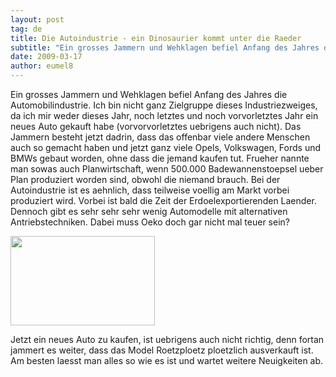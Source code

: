 ```yaml
---
layout: post
tag: de
title: Die Autoindustrie - ein Dinosaurier kommt unter die Raeder
subtitle: "Ein grosses Jammern und Wehklagen befiel Anfang des Jahres die Automobilindustrie. Ich bin nicht ganz Zielgruppe dieses Industriezweiges, da ich mir weder dieses Jahr, noch letztes und noch vorvorletztes Jahr ein neues Auto gekauft habe&hellip;"
date: 2009-03-17
author: eumel8
---
```


Ein grosses Jammern und Wehklagen befiel Anfang des Jahres die Automobilindustrie. Ich bin nicht ganz Zielgruppe dieses Industriezweiges, da ich mir weder dieses Jahr, noch letztes und noch vorvorletztes Jahr ein neues Auto gekauft habe (vorvorvorletztes uebrigens auch nicht). Das Jammern besteht jetzt dadrin, dass das offenbar viele andere Menschen auch so gemacht haben und jetzt ganz viele Opels, Volkswagen, Fords und BMWs gebaut worden, ohne dass die jemand kaufen tut. Frueher nannte man sowas auch Planwirtschaft, wenn 500.000 Badewannenstoepsel ueber Plan produziert worden sind, obwohl die niemand brauch. 
Bei der Autoindustrie ist es aehnlich, dass teilweise voellig am Markt vorbei produziert wird. Vorbei ist bald die Zeit der Erdoelexportierenden Laender. Dennoch gibt es sehr sehr sehr wenig Automodelle mit alternativen Antriebstechniken. Dabei muss Oeko doch gar nicht mal teuer sein?

<div class="image_block"><img src="http://blog.eumelnet.de/blogs/media/blogs/blog/Flintstones.jpg" alt="" title="" width="231" height="143" /></div>

Jetzt ein neues Auto zu kaufen, ist uebrigens auch nicht richtig, denn fortan jammert es weiter, dass das Model Roetzploetz ploetzlich ausverkauft ist. Am besten laesst man alles so wie es ist und wartet weitere Neuigkeiten ab.

